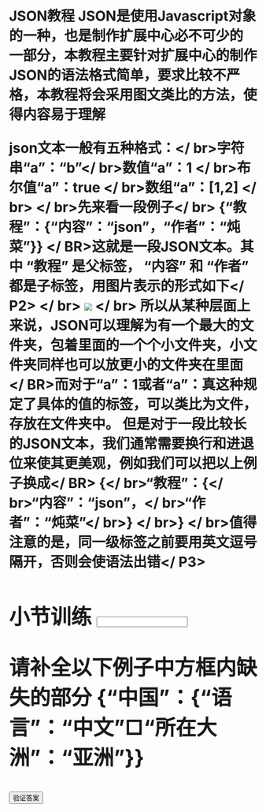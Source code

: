 <html>
<H1> JSON教程</ H1>
<P1> JSON是使用Javascript对象的一种，</ BR>也是制作扩展中心必不可少的一部分，本教程主要针对扩展中心的制作</ BR> </ BR> JSON的语法格式简单，要求比较不严格，本教程将会采用图文类比的方法，使得内容易于理解</ P1>

<p2> json文本一般有五种格式：</ br>字符串“a”：“b”</ br>数值“a”：1 </ br>布尔值“a”：true </ br>数组“a”：[1,2] </ br> </ br>先来看一段例子</ br> {“教程”：{“内容”：“json”，“作者”：“炖菜”}} </ BR>这就是一段JSON文本。其中 “教程” 是父标签， “内容” 和 “作者” 都是子标签，用图片表示的形式如下</ P2>
</ br> <img src =“duncai.png”> </ br>
<P3>所以从某种层面上来说，JSON可以理解为有一个最大的文件夹，包着里面的一个个小文件夹，小文件夹同样也可以放更小的文件夹在里面</ BR>而对于“a”：1或者“a”：真这种规定了具体的值的标签，可以类比为文件，存放在文件夹中。
但是对于一段比较长的JSON文本，我们通常需要换行和进退位来使其更美观，例如我们可以把以上例子换成</ BR>
{</ br>“教程”：{</ br>“内容”：“json”，</ br>“作者”：“炖菜”</ br>} </ br>} </ br>值得注意的是，同一级标签之前要用英文逗号隔开，否则会使语法出错</ P3>
<H2>小节训练</ H2>
<input type =“text”id =“num”value =“这里填写答案”/>
	<p>请补全以下例子中方框内缺失的部分</ br> {“中国”：{“语言”：“中文”□“所在大洲”：“亚洲”}} </ p>
	<p id =“demo”> </ p>
<button onclick =“myFunction（）”>验证答案</ button>
<SCRIPT>
function myFunction（）{
	var right =“正确”;
	var wrong =“错误，应填写英文逗号”;
	var a = document.getElementById（“num”）。value;
	if（a ==“，”）{
		document.getElementById（“demo”）。innerHTML = right;
	}
    其他{
        的document.getElementById（ “演示”）的innerHTML =错误。
    }
}
</ SCRIPT>
</ BR> </ BR>
<p4> {“首都”：{“中国首都”：“北京”，“俄国首都”：“莫斯科”，“英国首都”：“伦敦”}} </ br>在以上例子中，“首都”的子标签有几个？</ P4> </ BR>
<button onclick =“function1（）”> 6 </ button>
<button onclick =“function1（）”> 1 </ button>
<button onclick =“function2（）”> 3 </ button>
<button onclick =“function1（）”> 4 </ button> </ br>
<p5 id =“nmsl”> </ p5>
<SCRIPT>
	function function1（）{
		var a1 =“错误”;
		的document.getElementById（ “NMSL”）的innerHTML = A1。
	}
	function function2（）{
		var a2 =“正确”;
		的document.getElementById（ “NMSL”）的innerHTML = A2。
	}
</ SCRIPT>
</html>
